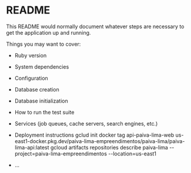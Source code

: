# README

This README would normally document whatever steps are necessary to get the
application up and running.

Things you may want to cover:

* Ruby version

* System dependencies

* Configuration

* Database creation

* Database initialization

* How to run the test suite

* Services (job queues, cache servers, search engines, etc.)

* Deployment instructions
gclud init
docker tag api-paiva-lima-web  us-east1-docker.pkg.dev/paiva-lima-empreendimentos/paiva-lima/paiva-lima-api:latest
gcloud artifacts repositories describe paiva-lima --project=paiva-lima-empreendimentos --location=us-east1
* ...
